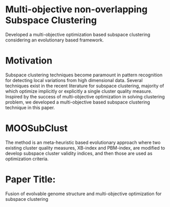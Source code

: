 # Multi-objective non-overlapping Subspace Clustering

Developed a multi-objective optimization based subspace clustering considering an evolutionary based framework.

# Motivation

Subspace clustering techniques become paramount in pattern recognition for detecting local variations from high dimensional data. Several techniques exist in the recent literature for subspace clustering, majority of which optimize implicitly or explicitly a single cluster quality measure. Inspired by the success of multi-objective optimization in solving clustering problem, we developed a multi-objective based subspace clustering technique in this paper. 

# MOOSubClust

The method is an meta-heuristic based evolutionary approach where two existing cluster quality measures, XB-index and PBM-index, are modified to develop subspace cluster validity indices, and then those are used as optimization criteria.

# Paper Title:

Fusion of evolvable genome structure and multi-objective optimization for subspace clustering
